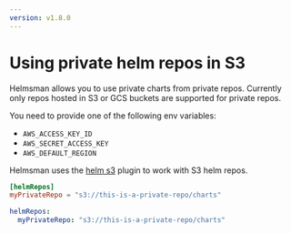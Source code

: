 ```yaml
---
version: v1.8.0
---
```


# Using private helm repos in S3

Helmsman allows you to use private charts from private repos. Currently only repos hosted in S3 or GCS buckets are supported for private repos.

You need to provide one of the following env variables:

- `AWS_ACCESS_KEY_ID`
- `AWS_SECRET_ACCESS_KEY`
- `AWS_DEFAULT_REGION`

Helmsman uses the [helm s3](https://github.com/hypnoglow/helm-s3) plugin to work with S3 helm repos.

```toml
[helmRepos]
myPrivateRepo = "s3://this-is-a-private-repo/charts"
```

```yaml
helmRepos:
  myPrivateRepo: "s3://this-is-a-private-repo/charts"
```
